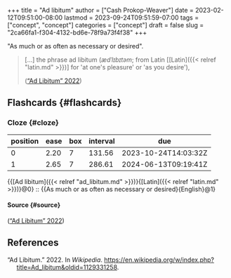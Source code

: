 +++
title = "Ad libitum"
author = ["Cash Prokop-Weaver"]
date = 2023-02-12T09:51:00-08:00
lastmod = 2023-09-24T09:51:59-07:00
tags = ["concept", "concept"]
categories = ["concept"]
draft = false
slug = "2ca66fa1-f304-4132-bd6e-78f9a73f4f38"
+++

"As much or as often as necessary or desired".

> [...] the phrase ad libitum (_ædˈlɪbɪtəm_; from Latin [[Latin]({{< relref "latin.md" >}})] for 'at one's pleasure' or 'as you desire'),
>
> (<a href="#citeproc_bib_item_1">“Ad Libitum” 2022</a>)


## Flashcards {#flashcards}


### Cloze {#cloze}

| position | ease | box | interval | due                  |
|----------|------|-----|----------|----------------------|
| 0        | 2.20 | 7   | 131.56   | 2023-10-24T14:03:32Z |
| 1        | 2.65 | 7   | 286.61   | 2024-06-13T09:19:41Z |

{{[Ad libitum]({{< relref "ad_libitum.md" >}})}{[Latin]({{< relref "latin.md" >}})}@0} :: {{As much or as often as necessary or desired}{English}@1}


#### Source {#source}

(<a href="#citeproc_bib_item_1">“Ad Libitum” 2022</a>)

## References

<style>.csl-entry{text-indent: -1.5em; margin-left: 1.5em;}</style><div class="csl-bib-body">
  <div class="csl-entry"><a id="citeproc_bib_item_1"></a>“Ad Libitum.” 2022. In <i>Wikipedia</i>. <a href="https://en.wikipedia.org/w/index.php?title=Ad_libitum&oldid=1129331258">https://en.wikipedia.org/w/index.php?title=Ad_libitum&#38;oldid=1129331258</a>.</div>
</div>
